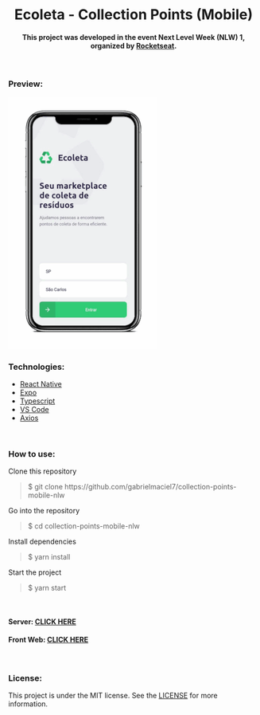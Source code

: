 <h1 align="center"> Ecoleta - Collection Points (Mobile)</h1> 

<h4 align="center"> This project was developed in the event Next Level Week (NLW) 1, organized by
<a href="https://rocketseat.com.br/">Rocketseat</a>.
</h4>

<br>

<h3> Preview: </h3>
<img src="https://github.com/gabrielmaciel7/collection-points-mobile-nlw/blob/master/assets/mobile_gif.gif" />

<br>

<h3> Technologies: </h3>

<ul>
<li><a href="https://reactnative.dev/">React Native</a></li>
<li><a href="https://expo.io/">Expo</a></li>
<li><a href="https://www.typescriptlang.org/">Typescript</a></li>
<li><a href="https://code.visualstudio.com/">VS Code</a></li>
<li><a href="https://github.com/axios/axios">Axios</a></li>
</ul>

<br>

<h3> How to use: </h3>

<p> Clone this repository </p>
<blockquote>$ git clone https://github.com/gabrielmaciel7/collection-points-mobile-nlw</blockquote>
<p> Go into the repository </p>
<blockquote>$ cd collection-points-mobile-nlw</blockquote>
<p> Install dependencies </p>
<blockquote>$ yarn install</blockquote>
<p> Start the project </p>
<blockquote>$ yarn start</blockquote>

<br>

<h4> Server:
<a href="https://github.com/gabrielmaciel7/collection-points_server-nlw">CLICK HERE</a>  
</h4> 
<h4> Front Web:
<a href="https://github.com/gabrielmaciel7/collection-points_react-web-nlw">CLICK HERE</a>  
</h4> 

<br>

<h3> License: </h3>

<p>This project is under the MIT license. See the 
<a href="https://github.com/gabrielmaciel7/collection-points-mobile-nlw/blob/master/LICENSE">LICENSE</a> 
for more information.</p>
